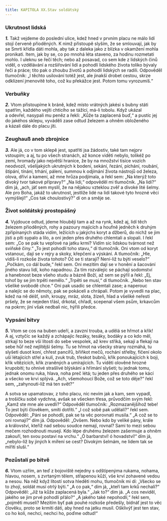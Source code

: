 ```yaml
---
title: KAPITOLA XX.Stav soldátský
---
```


### Ukrutnost lidská

**_1._** Takž vejdeme do poslední ulice, kdež hned v prvním placu ne málo lidí stojí červeně přioděných. K nimž přistoupě slyším, že se smlouvají, jak by se Smrti křídla dáti mohla, aby tak z daleka jako z blízka v okamžení mohla pronikati. Item, jak by se, co po mnohá léta staveno, za hodinu rozmetati mohlo. I uleknu se řečí těch; nebo až posavad, co sem kde z lidských činů viděl, o vzdělávání a rozšiřování lidí a pohodlí lidského života toliko bývaly řeči a práce; tito pak o zhoubu životů a pohodlí lidských se radili. Odpověděl tlumočník: „I těchto usilování totéž jest, ale jinakší drobet cestou, skrze odklizení jmenovitě toho, což ku překážce jest. Potom tomu vyrozumíš.“

### Verbuňky

**_2._** Vtom přistoupíme k bráně, kdež místo vrátných jakési s bubny státi spatřím, každého vejíti chtícího se tážící, má-li tobolu. Když ukázal a odevřel, nasypali mu peněz a řekli: „Kůže ta zaplacená buď,“ a pustíc jej do jakéhos sklepu, vyváděli zase odtud železem a ohněm obloženého a kázali dále do placu jíti.

### Zeughauß aneb zbrojnice

**_3._** Ale já, co v tom sklepě jest, spatřiti jsa žádostiv, také tam nejprv vstoupím; a aj, tu po všech stranách, až konce viděti nebylo, tolikéž po zemi, hromady jako největší hranice, že by na množství tisíce vozích neodvozil, všelijakých ukrutných k bodení, sekání, řezání, píchání, roubání, štípání, tínání, trhání, pálení, summou k odjímání života nástrojů od železa, olova, dříví a kamení, až mne hrůza podjímala, a řekl sem: „Na kterýž toto divoký tvor takové přípravy?“ „Na lidi,“ odpověděl mi tlumočník. „Na lidi?“ dím já, „ach, jáť sem myslil, že na nějakou vzteklou zvěř a divoké lité šelmy. Ale pro Boha, jakáž to ukrutnost, jestliže lidé na lidi takové tyto hrozné věci vymýšlejí!“ „Cos tak choulostivý?“ dí on a směje se.

### Život soldátský prostopášný

**_4._** Vyjdouce odtud, jdeme hlouběji tam a až na rynk, kdež aj, lidí těch železem přioděných, rohy a pazoury majících a houfně jedněch k druhým zpřipínaných stáda vidím, ležících u jakýchs koryt a džberů, do nichž se jim jísti a píti sypalo a lilo, a oni jeden přes druhého chlemtali a slopali. I řekl sem: „Co se pak tu vepřové na jatku krmí? Vidím sic lidskou tvárnost než sviňské činy.“ „To jest pohodlí toho stavu,“ dí tlumočník. Oni vtom od koryt vstanouc, dají se v rejry a skoky, křepčení a výskání. A tlumočník: „Hle, vidíš-li rozkoše života tohoto? Oč se ti starají? Není-liž tu býti veselo?“ „Počkám, co dál bude,“ řekl sem. Oni mezitím dají se v honění a šacování jiného stavu lidí, koho napadnou. Za tím rozválejíc se páchají sodomství a hanebnost beze všeho studu a bázně Boží, až sem se pýřil a řekl: „Ej, tohoť by se jim trpěti nemělo.“ „Trpěti se musí,“ dí tlumočník. „Nebo ten stav všeliké svobodě chce.“ Oni pak usadíc se chlemtali zase; a naperouc a nalejíc se do němoty, pak se pokáceli a chrápali. Potom je vyvedli na plac, kdež na ně déšť, sníh, kroupy, mráz, slota, žízeň, hlad a všeliké neřesti pršely, že se nejeden třásl, drkotal, chřadl, scepenal všem psům, krkavcům na pokrm; jiní však nedbali nic, hýřili předce.

### Vypsání bitvy

**_5._** Vtom se cos na buben udeří, a zavzní trouba, a udělá se hřmot a křik! A aj, vztyčíc se každý a zchápajíc řezáky, tesáky, bodáky a co kdo měl, strkají to beze vší lítosti do sebe vespolek, až krev stříká, sekají a flekají na sebe hůř než nejlítější šelmy. Tu se hřmot na všecky strany rozmáhá, tu slyšeti dusot koní, chřest pancířů, břiňkot mečů, rochání střelby, fičení okolo uší létajících střel a kulí, zvuk trub, třeskot bubnů, křik ponoukajících k boji, křik vítězících, křik zraněných a umírajících. Tu viděti olověné hrozné krupobití; tu ohnivé strašlivé blýskání a hřímání slyšeti; tu jednak tomu, jednak onomu ruka, hlava, noha preč létá; tu jeden přes druhého se kácí a všecko ve krvi splývá. „Ach, všemohoucí Bože, což se toto děje?“ řekl sem, „zahynouti-liž má ten svět?“

A sotva se upamatovav, z toho placu, nic nevím jak a kam, sem vypadl, a trošičku sobě vydchna, avšak se všecken třesa, průvodčím svým řekl: „Kamž ste mne ale uvedli?“ Odpověděl tlumočník: „Rozmazanějšíhož tebe! To jest býti člověkem, smíti dotříti.“ „I což sobě pak udělali?“ řekl sem. Odpověděl: „Páni se pohodli, pak se ta věc porovnati musila.“ „A což se to oni rovnají?“ dím já. Odpověděl: „Ovšem. Nebo kdo by veliké pány, krále a království, kteříž nad sebou soudce nemají, rovnal? Sami to mezi sebou mečem rozhodnouti musejí. Kdo lépe druhému železem zašermuje a ohněm zakouří, ten svou postaví na vrchu.“ „Ó barbarství! ó hovadství!“ dím já, „nebylo-liž by jiných k míření se cest? Divokým šelmám, ne lidem tak se mířiti sluší.“

### Pozůstalí po bitvě

**_6._** Vtom uzřím, an teď z bojoviště nejedny s odštípenýma rukama, nohama, hlavou, nosem, s zvrtaným tělem, střapenou kůží, vše krví zohavené vedou a nesou. Na něž když lítostí sotva hleděti mohu, tlumočník mi dí: „Všecko se to zhojí, soldát musí otrlý býti.“ „A co pak,“ dím já, „kteří tam krků nechali?“ Odpověděl: „Již ta kůže zaplacená byla.“ „Jak to?“ dím já. „A cos neviděl, jakého se jim prvé pohodlí přálo?“ „A jakého také nepohodlí,“ řekl sem, „pojměti museli? Mezitím byť pak pouhé rozkoše předešly, bídnáť jest to věc člověku, proto se krmiti dáti, aby hned na jatku musil. Ošklivýť jest ten stav, co ho koli, nechci, nechci ho, poďme odtud!“
